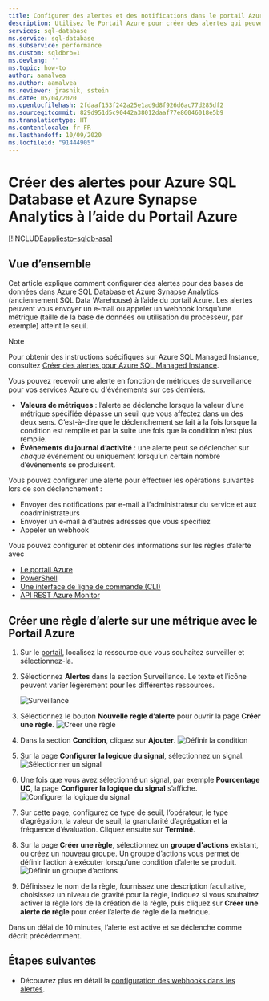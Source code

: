 ```yaml
---
title: Configurer des alertes et des notifications dans le portail Azure
description: Utilisez le Portail Azure pour créer des alertes qui peuvent déclencher des notifications ou l’automation lorsque les conditions spécifiées sont remplies.
services: sql-database
ms.service: sql-database
ms.subservice: performance
ms.custom: sqldbrb=1
ms.devlang: ''
ms.topic: how-to
author: aamalvea
ms.author: aamalvea
ms.reviewer: jrasnik, sstein
ms.date: 05/04/2020
ms.openlocfilehash: 2fdaaf153f242a25e1ad9d8f926d6ac77d285df2
ms.sourcegitcommit: 829d951d5c90442a38012daaf77e86046018e5b9
ms.translationtype: HT
ms.contentlocale: fr-FR
ms.lasthandoff: 10/09/2020
ms.locfileid: "91444905"
---
```

# <a name="create-alerts-for-azure-sql-database-and-azure-synapse-analytics-using-the-azure-portal"></a>Créer des alertes pour Azure SQL Database et Azure Synapse Analytics à l’aide du Portail Azure
[!INCLUDE[appliesto-sqldb-asa](../includes/appliesto-sqldb-asa.md)]


## <a name="overview"></a>Vue d’ensemble

Cet article explique comment configurer des alertes pour des bases de données dans Azure SQL Database et Azure Synapse Analytics (anciennement SQL Data Warehouse) à l’aide du portail Azure. Les alertes peuvent vous envoyer un e-mail ou appeler un webhook lorsqu'une métrique (taille de la base de données ou utilisation du processeur, par exemple) atteint le seuil.

> [!NOTE]
> Pour obtenir des instructions spécifiques sur Azure SQL Managed Instance, consultez [Créer des alertes pour Azure SQL Managed Instance](../managed-instance/alerts-create.md).

Vous pouvez recevoir une alerte en fonction de métriques de surveillance pour vos services Azure ou d'événements sur ces derniers.

* **Valeurs de métriques** : l’alerte se déclenche lorsque la valeur d’une métrique spécifiée dépasse un seuil que vous affectez dans un des deux sens. C’est-à-dire que le déclenchement se fait à la fois lorsque la condition est remplie et par la suite une fois que la condition n’est plus remplie.
* **Événements du journal d’activité** : une alerte peut se déclencher sur *chaque* événement ou uniquement lorsqu’un certain nombre d’événements se produisent.

Vous pouvez configurer une alerte pour effectuer les opérations suivantes lors de son déclenchement :

* Envoyer des notifications par e-mail à l’administrateur du service et aux coadministrateurs
* Envoyer un e-mail à d’autres adresses que vous spécifiez
* Appeler un webhook

Vous pouvez configurer et obtenir des informations sur les règles d’alerte avec

* [Le portail Azure](../../azure-monitor/platform/alerts-classic-portal.md)
* [PowerShell](../../azure-monitor/platform/alerts-classic-portal.md)
* [Une interface de ligne de commande (CLI)](../../azure-monitor/platform/alerts-classic-portal.md)
* [API REST Azure Monitor](https://msdn.microsoft.com/library/azure/dn931945.aspx)

## <a name="create-an-alert-rule-on-a-metric-with-the-azure-portal"></a>Créer une règle d’alerte sur une métrique avec le Portail Azure

1. Sur le [portail](https://portal.azure.com/), localisez la ressource que vous souhaitez surveiller et sélectionnez-la.
2. Sélectionnez **Alertes** dans la section Surveillance. Le texte et l’icône peuvent varier légèrement pour les différentes ressources.  

   ![Surveillance](./media/alerts-insights-configure-portal/Alerts.png)
  
3. Sélectionnez le bouton **Nouvelle règle d’alerte** pour ouvrir la page **Créer une règle**.
  ![Créer une règle](./media/alerts-insights-configure-portal/create-rule.png)

4. Dans la section **Condition**, cliquez sur **Ajouter**.
  ![Définir la condition](./media/alerts-insights-configure-portal/create-rule.png)
5. Sur la page **Configurer la logique du signal**, sélectionnez un signal.
  ![Sélectionner un signal](./media/alerts-insights-configure-portal/select-signal.png)
6. Une fois que vous avez sélectionné un signal, par exemple **Pourcentage UC**, la page **Configurer la logique du signal** s’affiche.
  ![Configurer la logique du signal](./media/alerts-insights-configure-portal/configure-signal-logic.png)
7. Sur cette page, configurez ce type de seuil, l’opérateur, le type d’agrégation, la valeur de seuil, la granularité d’agrégation et la fréquence d’évaluation. Cliquez ensuite sur **Terminé**.
8. Sur la page **Créer une règle**, sélectionnez un **groupe d'actions** existant, ou créez un nouveau groupe. Un groupe d’actions vous permet de définir l’action à exécuter lorsqu’une condition d’alerte se produit.
  ![Définir un groupe d’actions](./media/alerts-insights-configure-portal/action-group.png)

9. Définissez le nom de la règle, fournissez une description facultative, choisissez un niveau de gravité pour la règle, indiquez si vous souhaitez activer la règle lors de la création de la règle, puis cliquez sur **Créer une alerte de règle** pour créer l’alerte de règle de la métrique.

Dans un délai de 10 minutes, l’alerte est active et se déclenche comme décrit précédemment.

## <a name="next-steps"></a>Étapes suivantes

* Découvrez plus en détail la [configuration des webhooks dans les alertes](../../azure-monitor/platform/alerts-webhooks.md).
